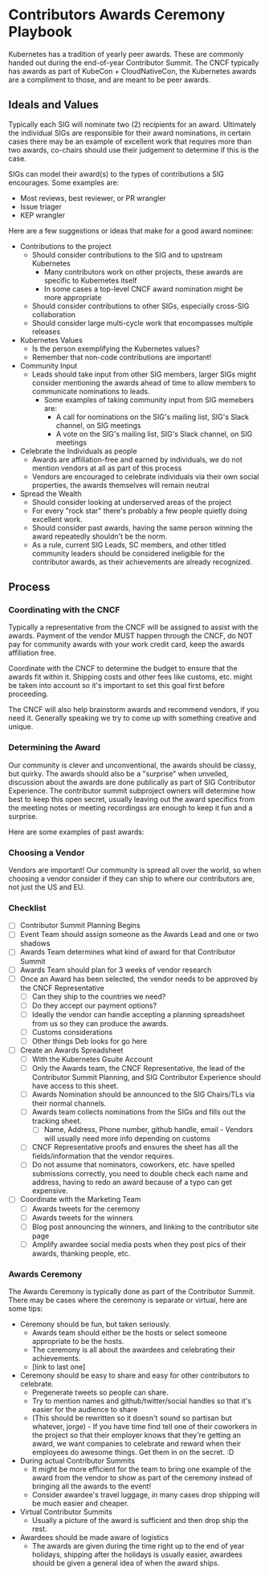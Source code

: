 # Contributors Awards Ceremony Playbook

Kubernetes has a tradition of yearly peer awards. 
These are commonly handed out during the end-of-year Contributor Summit. 
The CNCF typically has awards as part of KubeCon + CloudNativeCon, the Kubernetes awards are a compliment to those, and are meant to be peer awards.


## Ideals and Values

Typically each SIG will nominate two (2) recipients for an award. 
Ultimately the individual SIGs are responsible for their award nominations, in certain cases there may be an example of excellent work that requires more than two awards, co-chairs should use their judgement to determine if this is the case. 

SIGs can model their award(s) to the types of contributions a SIG encourages. Some examples are:
  - Most reviews, best reviewer, or PR wrangler
  - Issue triager
  - KEP wrangler

Here are a few suggestions or ideas that make for a good award nominee: 

- Contributions to the project
   - Should consider contributions to the SIG and to upstream Kubernetes
     - Many contributors work on other projects, these awards are specific to Kubernetes itself
     - In some cases a top-level CNCF award nomination might be more appropriate
   - Should consider contributions to other SIGs, especially cross-SIG collaboration
   - Should consider large multi-cycle work that encompasses multiple releases
- Kubernetes Values
   - Is the person exemplifying the Kubernetes values?
   - Remember that non-code contributions are important! 
- Community Input
  - Leads should take input from other SIG members, larger SIGs might consider mentioning the awards ahead of time to allow members to communicate nominations to leads. 
    - Some examples of taking community input from SIG memebers are:
      - A call for nominations on the SIG's mailing list, SIG's Slack channel, on SIG meetings
      - A vote on the SIG's mailing list, SIG's Slack channel, on SIG meetings
- Celebrate the Individuals as people
  - Awards are affiliation-free and earned by individuals, we do not mention vendors at all as part of this process
  - Vendors are encouraged to celebrate individuals via their own social properties, the awards themselves will remain neutral
- Spread the Wealth
   - Should consider looking at underserved areas of the project
   - For every "rock star" there's probably a few people quietly doing excellent work.
   - Should consider past awards, having the same person winning the award repeatedly shouldn't be the norm. 
   - As a rule, current SIG Leads, SC members, and other titled community leaders should be considered ineligible for the contributor awards, as their achievements are already recognized.

## Process

### Coordinating with the CNCF

Typically a representative from the CNCF will be assigned to assist with the awards. 
Payment of the vendor MUST happen through the CNCF, do NOT pay for community awards with your work credit card, keep the awards affiliation free. 

Coordinate with the CNCF to determine the budget to ensure that the awards fit within it. 
Shipping costs and other fees like customs, etc. might be taken into account so it's important to set this goal first before proceeding. 

The CNCF will also help brainstorm awards and recommend vendors, if you need it. 
Generally speaking we try to come up with something creative and unique. 

### Determining the Award

Our community is clever and unconventional, the awards should be classy, but quirky. 
The awards should also be a "surprise" when unveiled, discussion about the awards are done publically as part of SIG Contributor Experience. 
The contributor summit subproject owners will determine how best to keep this open secret, usually leaving out the award specifics from the meeting notes or meeting recordingss are enough to keep it fun and a surprise.

Here are some examples of past awards:


### Choosing a Vendor

Vendors are important!
Our community is spread all over the world, so when choosing a vendor consider if they can ship to where our contributors are, not just the US and EU.

### Checklist

- [ ] Contributor Summit Planning Begins
- [ ] Event Team should assign someone as the Awards Lead and one or two shadows
- [ ] Awards Team determines what kind of award for that Contributor Summit
- [ ] Awards Team should plan for 3 weeks of vendor research
- [ ] Once an Award has been selected, the vendor needs to be approved by the CNCF Representative
    - [ ] Can they ship to the countries we need?
    - [ ] Do they accept our payment options?
    - [ ] Ideally the vendor can handle accepting a planning spreadsheet from us so they can produce the awards.
    - [ ] Customs considerations
    - [ ] Other things Deb looks for go here
- [ ] Create an Awards Spreadsheet
    - [ ] With the Kubernetes Gsuite Account
    - [ ] Only the Awards team, the CNCF Representative, the lead of the Contributor Summit Planning, and SIG Contributor Experience should  have access to this sheet.
    - [ ] Awards Nomination should be announced to the SIG Chairs/TLs via their normal channels.
    - [ ] Awards team collects nominations from the SIGs and fills out the tracking sheet.
        - [ ] Name, Address, Phone number, github handle, email - Vendors will usually need more info depending on customs
    - [ ] CNCF Representative proofs and ensures the sheet has all the fields/information that the vendor requires. 
    - [ ] Do not assume that nominators, coworkers, etc. have spelled submissions correctly, you need to double check each name and address, having to redo an award because of a typo can get expensive.
- [ ] Coordinate with the Marketing Team
    - [ ] Awards tweets for the ceremony
    - [ ] Awards tweets for the winners
    - [ ] Blog post announcing the winners, and linking to the contributor site page
    - [ ] Amplify awardee social media posts when they post pics of their awards, thanking people, etc. 

### Awards Ceremony

The Awards Ceremony is typically done as part of the Contributor Summit. 
There may be cases where the ceremony is separate or virtual, here are some tips:

- Ceremony should be fun, but taken seriously.
  - Awards team should either be the hosts or select someone appropriate to be the hosts.
  - The ceremony is all about the awardees and celebrating their achievements. 
  - [link to last one]
- Ceremony should be easy to share and easy for other contributors to celebrate.
  - Pregenerate tweets so people can share. 
  - Try to mention names and github/twitter/social handles so that it's easier for the audience to share
  - (This should be rewritten so it doesn't sound so partisan but whatever, jorge) - If you have time find tell one of their coworkers in the project so that their employer knows that they're getting an award, we want companies to celebrate and reward when their employees do awesome things. Get them in on the secret. :D 
- During actual Contributor Summits
  - It might be more efficient for the team to bring one example of the award from the vendor to show as part of the ceremony instead of bringing all the awards to the event!
  - Consider awardee's travel luggage, in many cases drop shipping will be much easier and cheaper.
- Virtual Contributor Summits
  - Usually a picture of the award is sufficient and then drop ship the rest.
- Awardees should be made aware of logistics
  - The awards are given during the time right up to the end of year holidays, shipping after the holidays is usually easier, awardees should be given a general idea of when the award ships.
